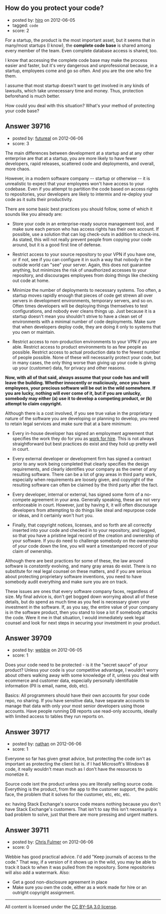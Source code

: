 ## How do you protect your code?

- posted by: [hiro](https://stackexchange.com/users/-1/18273-hiro) on 2012-06-05
- tagged: `code`
- score: 2

For a startup, the product is the most important asset, but it seems that in many/most startups (I know), the <b>complete code base</b> is shared among every member of the team. Even complete database access is shared, too.

I know that accessing the complete code base may make the process easier and faster, but it's very dangerous and unprofessional because, in a startup, employees come and go so often. And you are the one who fire them.  

I assume that most startup doesn't want to get involved in any kinds of lawsuits, which take unnecessary time and money. Thus, protection beforehand is much better.

How could you deal with this situation? What's your method of protecting your code base?


## Answer 39716

- posted by: [futureal](https://stackexchange.com/users/-1/18012-futureal) on 2012-06-06
- score: 3

<p>The main differences between development at a startup and at any other enterprise are that at a startup, you are more likely to have fewer developers, rapid releases, scattered code and deployments, and overall, more chaos.</p>

<p>However, in a modern software company -- startup or otherwise -- it is unrealistic to expect that your employees won't have access to your codebase. Even if you attempt to partition the code based on access rights to repositories, your developers are likely to intermix and re-deploy your code as it suits their productivity.</p>

<p>There are some basic best practices you should follow, some of which it sounds like you already are:</p>

<ul>
<li><p>Store your code in an enterprise-ready source management tool, and make sure each person who has access rights has their own account. If possible, use a solution that can log check-outs in addition to check-ins. As stated, this will not really prevent people from copying your code around, but it is a good first line of defense.</p></li>
<li><p>Restrict access to your source repository to your VPN if you have one, or if not, see if you can configure it in such a way that nobody in the outside world can "see" your server. Again, this does not guarantee anything, but minimizes the risk of unauthorized accesses to your repository, and discourages employees from doing things like checking out code at home.</p></li>
<li><p>Minimize the number of deployments to necessary systems. Too often, a startup moves rapidly enough that pieces of code get strewn all over servers in development environments, temporary servers, and so on. Often times developers will be deploying things themselves to test configurations, and nobody ever cleans things up. Just because it is a startup doesn't mean you shouldn't strive to have a clean set of environments with a minimal number of code deployments. Make sure that when developers deploy code, they are doing it only to systems that you own or maintain.</p></li>
<li><p>Restrict access to non-production environments to your VPN if you are able. Restrict access to product environments to as few people as possible. Restrict access to actual production data to the fewest number of people possible. None of these will necessarily protect your code, but in many cases, the only thing worse than giving up your code is giving up your (customer) data, for privacy and other reasons.</p></li>
</ul>

<p><strong>Now, with all of that said, always assume that your code has and will leave the building. Whether innocently or maliciously, once you have employees, your precious software will be out in the wild somewhere. If you are lucky, nothing will ever come of it, but if you are unlucky, somebody may either (a) use it to develop a competing product, or (b) attempt to claim copyright.</strong></p>

<p>Although there is a cost involved, if you see true value in the proprietary nature of the software you are developing or planning to develop, you need to retain legal services and make sure that at a bare minimum:</p>

<ul>
<li><p>Every in-house developer has signed an employment agreement that specifies the work they do for you as <a href="http://en.wikipedia.org/wiki/Work_for_hire" rel="nofollow">work for hire</a>. This is not always straightforward but best practices do exist and they hold up pretty well in court.</p></li>
<li><p>Every external developer or development firm has signed a contract prior to any work being completed that clearly specifies the design requirements, and clearly identifies your company as the owner of any resulting software. There can be a lot of gray areas in third party work, especially when requirements are loosely given, and copyright of the resulting software can often be claimed by the third party after the fact.</p></li>
<li><p>Every developer, internal or external, has signed some form of a no-compete agreement in your area. Generally speaking, these are not very enforceable in court. However, just by having it, it will often discourage developers from attempting to do things like steal and repurpose code or ideas, and it certainly won't hurt you.</p></li>
<li><p>Finally, that copyright notices, licenses, and so forth are all correctly inserted into your code and checked in to your repository, and logged, so that you have a pristine legal record of the creation and ownership of your software. If you do need to challenge somebody on the ownership of <em>your</em> code down the line, you will want a timestamped record of your claim of ownership. </p></li>
</ul>

<p>Although there are best practices for some of these, the law around software is <em>constantly</em> evolving, and many gray areas do exist. There is no substitute for real legal counsel on these matters, and if you are serious about protecting proprietary software inventions, you need to have somebody audit everything and make sure you are on track.</p>

<p>These issues are ones that every software company faces, regardless of size. My final advice is, don't get bogged down worrying about all of these details, but do spend as much time as you feel is necessary given your investment in the software. If, as you say, the entire value of your company is in the software product, then you stand to lose a lot if somebody attacks the code. Were it me in that situation, I would immediately seek legal counsel and look for next steps in securing your investment in your product.</p>



## Answer 39709

- posted by: [webbie](https://stackexchange.com/users/-1/16413-webbie) on 2012-06-05
- score: 1

Does your code need to be protected - is it the "secret sauce" of your product? Unless your code is your competitive advantage, I wouldn't worry about others walking away with some knowledge of it, unless you deal with ecommerce and customer data, especially personally identifiable information (PII is email, name, dob, etc).

Basics: All programmers should have their own accounts for your code repo, no sharing. If you have sensitive data, have separate accounts to manage that data with only your most senior developers using those accounts. Have people running DB reports use read-only accounts, ideally with limited access to tables they run reports on.


## Answer 39717

- posted by: [nathan](https://stackexchange.com/users/-1/17082-nathan) on 2012-06-06
- score: 1

Everyone so far has given great advice, but protecting the code isn't as important as protecting the client list is. if I had Microsoft's Windows 8 code, it really wouldn't mean much as I don't have the resources to monetize it.  

Source code isnt the product unless you are literally selling source code. Everything is the product, from the app to the customer support, the public face, the problem that it solves for the customer, etc, etc, etc.

ex: having Stack Exchange's source code means nothing because you don't have Stack Exchange's customers. That isn't to say this isn't necessarily a bad problem to solve, just that there are more pressing and urgent matters.


## Answer 39711

- posted by: [Chris Fulmer](https://stackexchange.com/users/-1/17026-chris-fulmer) on 2012-06-06
- score: 0

Webbie has good practical advice.  I'd add "Keep journals of access to the code."  That way, if a version of it shows up in the wild, you may be able to track it back to when it was pulled from the repository.  Some repositories will also add a watermark.   Also:

*  Get a good non-disclosure agreement in place
*  Make sure you own the code, either as a work made for hire or an outright copyright assignment.




---

All content is licensed under the [CC BY-SA 3.0 license](https://creativecommons.org/licenses/by-sa/3.0/).
